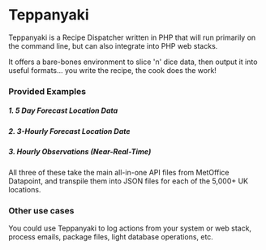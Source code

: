 # Teppanyaki
Teppanyaki is a Recipe Dispatcher written in PHP that will run primarily on the command line, but can also integrate into PHP web stacks.

It offers a bare-bones environment to slice 'n' dice data, then output it into useful formats... you write the recipe, the cook does the work!

### Provided Examples

##### 1. 5 Day Forecast Location Data
##### 2. 3-Hourly Forecast Location Date
##### 3. Hourly Observations (Near-Real-Time)

All three of these take the main all-in-one API files from MetOffice Datapoint, and transpile them into JSON files for each of the 5,000+ UK locations.

### Other use cases
You could use Teppanyaki to log actions from your system or web stack, process emails, package files, light database operations, etc.
